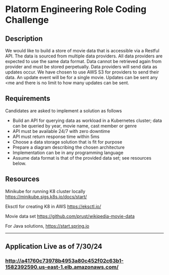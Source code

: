 # Platorm Engineering Role Coding Challenge
## Description
We would like to build a store of movie data that is accessible via a Restful API. The data is sourced from
multiple data providers. All data providers are expected to use the same data format. Data cannot be
retrieved again from provider and must be stored perpetually.
Data providers will send data as updates occur. We have chosen to use AWS S3 for providers to send
their data. An update event will be for a single movie. Updates can be sent any <me and there is no limit
to how many updates can be sent.

## Requirements
Candidates are asked to implement a solution as follows
- Build an API for querying data as workload in a Kubernetes cluster; data can be queried by year,
movie name, cast member or genre
- API must be available 24/7 with zero downtime
- API must return response time within 5ms
- Choose a data storage solution that is fit for purpose
- Prepare a diagram describing the chosen architecture
- Implementation can be in any programming language
- Assume data format is that of the provided data set; see resources below.

## Resources
Minikube for running K8 cluster locally https://minikube.sigs.k8s.io/docs/start/

Eksctl for creating K8 in AWS https://eksctl.io/

Movie data set https://github.com/prust/wikipedia-movie-data

For Java solutions, https://start.spring.io

----------------------------------------------------------------------------------------------------------------------
## Application Live as of 7/30/24
### http://a41760c73978b4953a80c452f02c63b1-1582392590.us-east-1.elb.amazonaws.com/
